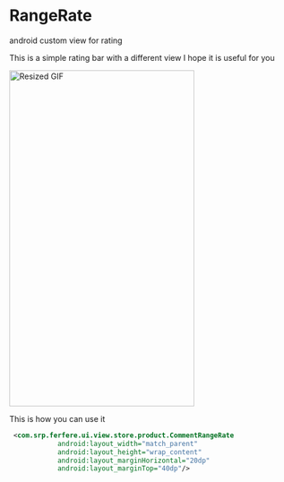 # RangeRate
android custom view for rating

This is a simple rating bar with a different view
I hope it is useful for you

<img src="https://github.com/ali-rdm/RangeRate/assets/43491747/b43f24ad-f7cf-4fa2-988b-0324a82fe55a.gif" width="330" height="600" alt="Resized GIF">




This is how you can use it

```xml
 <com.srp.ferfere.ui.view.store.product.CommentRangeRate
            android:layout_width="match_parent"
            android:layout_height="wrap_content"
            android:layout_marginHorizontal="20dp"
            android:layout_marginTop="40dp"/>




